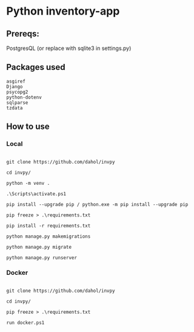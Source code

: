 # Python inventory-app

## Prereqs:

PostgresQL (or replace with sqlite3 in settings.py)

## Packages used

```
asgiref
Django
psycopg2
python-dotenv
sqlparse
tzdata
```

## How to use

### Local

```

git clone https://github.com/dahol/invpy

cd invpy/

python -m venv .

.\Scripts\activate.ps1

pip install --upgrade pip / python.exe -m pip install --upgrade pip

pip freeze > .\requirements.txt

pip install -r requirements.txt

python manage.py makemigrations

python manage.py migrate

python manage.py runserver

```

### Docker

```

git clone https://github.com/dahol/invpy

cd invpy/

pip freeze > .\requirements.txt

run docker.ps1

```
